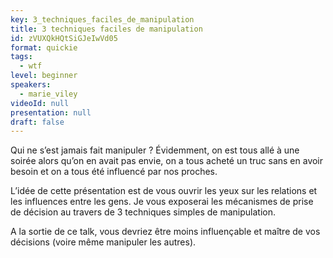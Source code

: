 ```yaml
---
key: 3_techniques_faciles_de_manipulation
title: 3 techniques faciles de manipulation
id: zVUXQkHQtSiGJeIwVd05
format: quickie
tags:
  - wtf
level: beginner
speakers:
  - marie_viley
videoId: null
presentation: null
draft: false
---
```

Qui ne s’est jamais fait manipuler ? Évidemment, on est tous allé à une soirée alors qu’on en avait pas envie, on a tous acheté un truc sans en avoir besoin et on a tous été influencé par nos proches. 

L’idée de cette présentation est de vous ouvrir les yeux sur les relations et les influences entre les gens. Je vous exposerai les mécanismes de prise de décision au travers de 3 techniques simples de manipulation.

A la sortie de ce talk, vous devriez être moins influençable et maître de vos décisions (voire même manipuler les autres).